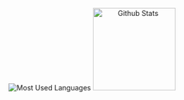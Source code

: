 <br>

<div align="center">
    <img alt="Most Used Languages" src="https://github-readme-stats-seylu.vercel.app/api/top-langs/?username=seylu&custom_title=Most%20Used%20Languages&hide=procfile,batchfile,handlebars,hack,html,css&langs_count=6&exclude_repo=doggo-dash,From_Coursera,php-tutorials,github-readme-stats,seylu.github.io&layout=compact&theme=omni">
    <img height="165" alt="Github Stats" src="https://github-readme-stats-seylu.vercel.app/api?username=seylu&custom_title=Github%20Stats&count_private=true&include_all_commits=true&hide=issues,stars&show_icons=true&theme=omni">
</div>

<br>
